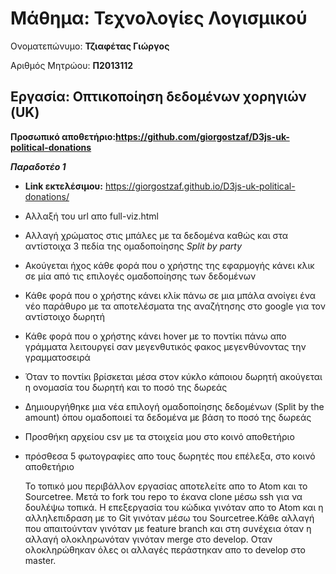 # Μάθημα: Τεχνολογίες Λογισμικού

Ονοματεπώνυμο: **Τζιαφέτας Γιώργος**

Αριθμός Μητρώου: **Π2013112**

## Εργασία: Οπτικοποίηση δεδομένων χορηγιών (UK)

**Προσωπικό αποθετήριο:https://github.com/giorgostzaf/D3js-uk-political-donations**

**_Παραδοτέο 1_**

- **Link εκτελέσιμου:** https://giorgostzaf.github.io/D3js-uk-political-donations/
- Αλλαξή του url απο full-viz.html
- Αλλαγή χρώματος στις μπάλες με τα δεδομένα καθώς και στα
    αντίστοιχα 3 πεδία της ομαδοποίησης _Split by party_
- Ακούγεται ήχος κάθε φορά που ο χρήστης της εφαρμογής κάνει
    κλικ σε μία από τις επιλογές ομαδοποίησης των δεδομένων
- Κάθε φορά που ο χρήστης κάνει κλίκ πάνω σε μια μπάλα ανοίγει
    ένα νέο παράθυρο με τα αποτελέσματα της αναζήτησης στο
    google για τον αντίστοιχο δωρητή
- Κάθε φορά που ο χρήστης κάνει hover με το ποντίκι πάνω απο
    γράμματα λειτουργεί σαν μεγενθυτικός
    φακος μεγενθύνοντας την γραμματοσειρά
- Όταν το ποντίκι βρίσκεται μέσα στον κύκλο κάποιου δωρητή
    ακούγεται η ονομασία του δωρητή και το ποσό της δωρεάς
- Δημιουργήθηκε μια νέα επιλογή ομαδοποίησης δεδομένων (Split
    by the amount) όπου ομαδοποιεί τα δεδομένα με βάση το ποσό της
    δωρεάς
- Προσθήκη αρχείου csv με τα στοιχεία μου στο κοινό αποθετήριο
- πρόσθεσα 5 φωτογραφίες απο τους δωρητές που επέλεξα, στο
    κοινό αποθετήριο
    
    Το τοπικό μου περιβάλλον εργασίας αποτελείτε απο το Atom και το
Sourcetree. Μετά το fork του repo το έκανα clone μέσω ssh για να
δουλέψω τοπικά. Η επεξεργασία του κώδικα γινόταν απο το Atom και η
αλληλεπιδραση με το Git γινόταν μέσω του Sourcetree.Κάθε αλλαγή που
απαιτούνταν γινόταν με feature branch και στη συνέχεια όταν η αλλαγή
ολοκληρωνόταν γινόταν merge στο develop. Οταν ολοκληρώθηκαν όλες
οι αλλαγές περάστηκαν απο το develop στο master.
